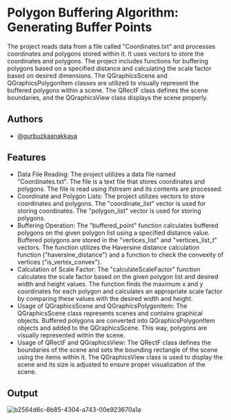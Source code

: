 
# Polygon Buffering Algorithm: Generating Buffer Points

The project reads data from a file called "Coordinates.txt" and processes coordinates and polygons stored within it. It uses vectors to store the coordinates and polygons. The project includes functions for buffering polygons based on a specified distance and calculating the scale factor based on desired dimensions. The QGraphicsScene and QGraphicsPolygonItem classes are utilized to visually represent the buffered polygons within a scene. The QRectF class defines the scene boundaries, and the QGraphicsView class displays the scene properly.



## Authors 

- [@gurbuzkaanakkaya](https://www.github.com/gurbuzkaanakkaya) 


  

  



  

    


  


  
## Features

- Data File Reading:
    The project utilizes a data file named "Coordinates.txt".
    The file is a text file that stores coordinates and polygons.
    The file is read using ifstream and its contents are processed. 
- Coordinate and Polygon Lists:
    The project utilizes vectors to store coordinates and polygons.
    The "coordinate_list" vector is used for storing coordinates.
    The "polygon_list" vector is used for storing polygons.
- Buffering Operation:
    The "buffered_point" function calculates buffered polygons on the given polygon list using a specified distance value.
    Buffered polygons are stored in the "vertices_list" and "vertices_list_t" vectors.
    The function utilizes the Haversine distance calculation function ("haversine_distance") and a function to check the convexity of vertices ("is_vertex_convex").
- Calculation of Scale Factor:
    The "calculateScaleFactor" function calculates the scale factor based on the given polygon list and desired width and height values.
    The function finds the maximum x and y coordinates for each polygon and calculates an appropriate scale factor by comparing these values with the desired width     and height.
- Usage of QGraphicsScene and QGraphicsPolygonItem:
    The QGraphicsScene class represents scenes and contains graphical objects.
    Buffered polygons are converted into QGraphicsPolygonItem objects and added to the QGraphicsScene.
    This way, polygons are visually represented within the scene.
- Usage of QRectF and QGraphicsView:
    The QRectF class defines the boundaries of the scene and sets the bounding rectangle of the scene using the items within it.
    The QGraphicsView class is used to display the scene and its size is adjusted to ensure proper visualization of the scene.
  

  
## Output

![b2564d6c-8b85-4304-a743-00e923670a1a](https://github.com/gurbuzkaanakkaya/Polygon-Buffering-Algorithm/assets/103320421/8f239647-180b-43d0-ab02-5b5fc6cef9ac)


  

  

  
